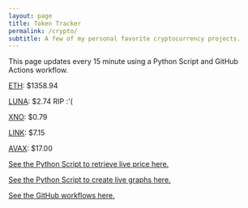 ```yaml
---
layout: page
title: Token Tracker
permalink: /crypto/
subtitle: A few of my personal favorite cryptocurrency projects.
---
```


 This page updates every 15 minute using a Python Script and GitHub Actions workflow.


<!--BEGINCRYPTOINPUT-->
[ETH](https://smfxfc.github.io/crypto/eth.html): $1358.94

[LUNA](https://smfxfc.github.io/crypto/luna.html): $2.74 RIP :'(

[XNO](https://smfxfc.github.io/crypto/xno.html): $0.79

[LINK](https://smfxfc.github.io/crypto/link.html): $7.15

[AVAX](https://smfxfc.github.io/crypto/avax.html): $17.00

<!--ENDCRYPTOINPUT-->
 
 
[See the Python Script to retrieve live price here.](https://github.com/smfxfc/smfxfc.github.io/blob/master/src/get_cryptos.py)

[See the Python Script to create live graphs here.](https://github.com/smfxfc/smfxfc.github.io/blob/master/src/graph_crypto.py)

[See the GitHub workflows here.](https://github.com/smfxfc/smfxfc.github.io/blob/master/.github/workflows/)
